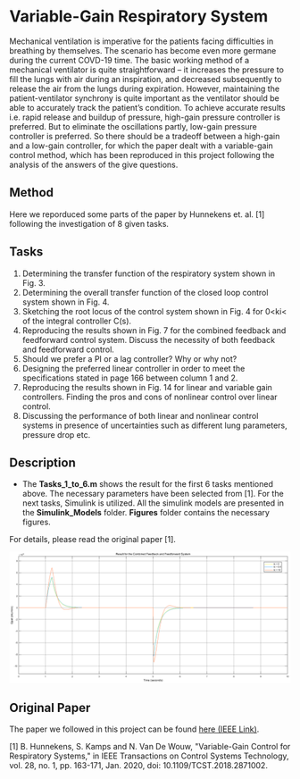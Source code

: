 # Variable-Gain Respiratory System

Mechanical ventilation is imperative for the patients facing difficulties in breathing by themselves. The scenario has become even more germane during the current COVD-19 time. The basic working method of a mechanical ventilator is quite straightforward – it increases the pressure to fill the lungs with air during an inspiration, and decreased subsequently to release the air from the lungs during expiration. However, maintaining the patient-ventilator synchrony is quite important as the ventilator should be able to accurately track the patient’s condition. To achieve accurate results i.e. rapid release and buildup of pressure, high-gain pressure controller is preferred. But to eliminate the oscillations partly, low-gain pressure controller is preferred. So there should be a tradeoff between a high-gain and a low-gain controller, for which the paper dealt with a variable-gain control method, which has been reproduced in this project following the analysis of the answers of the give questions. 

## Method
Here we reporduced some parts of the paper by Hunnekens et. al. [1] following the investigation of 8 given tasks.

## Tasks
1. Determining the transfer function of the respiratory system shown in Fig. 3.
2. Determining the overall transfer function of the closed loop control system shown in Fig. 4.
3. Sketching the root locus of the control system shown in Fig. 4 for 0<ki< of the integral controller C(s).
4. Reproducing the results shown in Fig. 7 for the combined feedback and feedforward control system. Discuss the necessity of both feedback and feedforward control.
5. Should we prefer a PI or a lag controller? Why or why not?
6. Designing the preferred linear controller in order to meet the specifications stated in page 166 between column 1 and 2.
7. Reproducing the results shown in Fig. 14 for linear and variable gain controllers. Finding the pros and cons of nonlinear control over linear control.
8. Discussing the performance of both linear and nonlinear control systems in presence of uncertainties such as different lung parameters, pressure drop etc.

## Description

* The **Tasks_1_to_6.m** shows the result for the first 6 tasks mentioned above. The necessary parameters have been selected from [1]. For the next tasks, Simulink is utilized. All the simulink models are presented in the **Simulink_Models** folder. **Figures** folder contains the necessary figures.

For details, please read the original paper [1].

![Result for the Combined Feedback and Feedforward system](https://github.com/ankangd/Variable-Gain-Respiratory-System/blob/main/Figures/Task_4_Qpat.png)

## Original Paper

The paper we followed in this project can be found [here (IEEE Link)](https://ieeexplore.ieee.org/document/8488683).

[1] B. Hunnekens, S. Kamps and N. Van De Wouw, "Variable-Gain Control for Respiratory Systems," in IEEE Transactions on Control Systems Technology, vol. 28, no. 1, pp. 163-171,    Jan. 2020, doi: 10.1109/TCST.2018.2871002.
